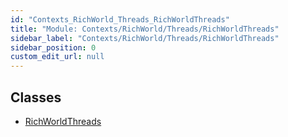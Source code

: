 ```yaml
---
id: "Contexts_RichWorld_Threads_RichWorldThreads"
title: "Module: Contexts/RichWorld/Threads/RichWorldThreads"
sidebar_label: "Contexts/RichWorld/Threads/RichWorldThreads"
sidebar_position: 0
custom_edit_url: null
---
```


## Classes

- [RichWorldThreads](../classes/Contexts_RichWorld_Threads_RichWorldThreads.RichWorldThreads.md)

